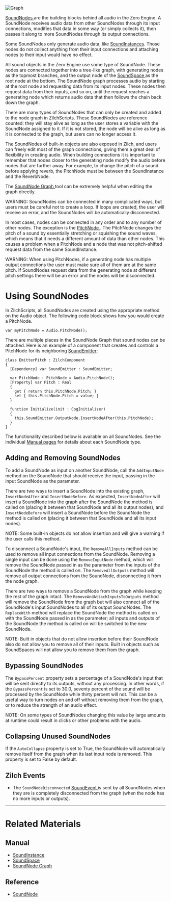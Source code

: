 ![Graph](https://media.githubusercontent.com/media/zeroengineteam/ZeroFiles/master/doc_files/46355.png)

[ SoundNodes ](https://github.com/ArendDanielek/ZeroDocsTest/blob/master/code_reference/class_reference/soundnode.markdown) are the building blocks behind all audio in the Zero Engine. A SoundNode receives audio data from other SoundNodes through its input connections, modifies that data in some way (or simply collects it), then passes it along to more SoundNodes through its output connections.

Some SoundNodes only generate audio data, like [SoundInstances](https://github.com/ArendDanielek/ZeroDocsTest/blob/master/zero_editor_documentation/zeromanual/audio/soundnode/soundinstance.markdown). Those nodes do not collect anything from their input connections and attaching nodes to their input would have no effect.

All sound objects in the Zero Engine use some type of SoundNode. These nodes are connected together into a tree-like graph, with generating nodes as the topmost branches, and the output node of the [SoundSpace ](https://github.com/ArendDanielek/ZeroDocsTest/blob/master/zero_editor_documentation/zeromanual/audio/soundnode/soundspace.markdown) as the root node at the bottom. The SoundNode graph processes audio by starting at the root node and requesting data from its input nodes. These nodes then request data from their inputs, and so on, until the request reaches a generating node which returns audio data that then follows the chain back down the graph. 

There are many types of SoundNodes that can only be created and added to the node graph in ZilchScripts. These SoundNodes are reference counted: they will stay alive as long as the user stores a variable with the SoundNode assigned to it. If it is not stored, the node will be alive as long as it is connected to the graph, but users can no longer access it. 

The SoundNodes of built-in objects are also exposed in Zilch, and users can freely edit most of the graph connections, giving them a great deal of flexibility in creating audio. When building connections it is important to remember that nodes closer to the generating node modify the audio before nodes that are further away. For example, to change the pitch of a sound before applying reverb, the PitchNode must be between the SoundInstance and the ReverbNode. 

The [SoundNode Graph ](https://github.com/ArendDanielek/ZeroDocsTest/blob/master/zero_editor_documentation/zeromanual/audio/soundnode/soundnode_graph.markdown) tool can be extremely helpful when editing the graph directly.

WARNING: SoundNodes can be connected in many complicated ways, but users must be careful not to create a loop. If loops are created, the user will receive an error, and the SoundNodes will be automatically disconnected.

In most cases, nodes can be connected in any order and to any number of other nodes. The exception is the [PitchNode ](https://github.com/ArendDanielek/ZeroDocsTest/blob/master/zero_editor_documentation/zeromanual/audio/soundnode/pitchnode.markdown). The PitchNode changes the pitch of a sound by essentially stretching or squishing the sound waves, which means that it needs a different amount of data than other nodes. This causes a problem when a PitchNode and a node that was not pitch-shifted request data from the same SoundInstance.

WARNING: When using PitchNodes, if a generating node has multiple output connections the user must make sure all of them are at the same pitch. If SoundNodes request data from the generating node at different pitch settings there will be an error and the nodes will be disconnected.

 # Using SoundNodes

In ZilchScripts, all SoundNodes are created using the appropriate method on the Audio object. The following code block shows how you would create a PitchNode.
```lang=csharp
var myPitchNode = Audio.PitchNode();
```

There are multiple places in the SoundNode Graph that sound nodes can be attached.  Here is an example of a component that creates and controls a PitchNode for its neighboring [SoundEmitter](https://github.com/ArendDanielek/ZeroDocsTest/blob/master/zero_editor_documentation/zeromanual/audio/soundemitter.markdown):
```lang=csharp
class EmitterPitch : ZilchComponent
{
  [Dependency] var SoundEmitter : SoundEmitter;
  
  var PitchNode : PitchNode = Audio.PitchNode();
  [Property] var Pitch : Real
  {
    get { return this.PitchNode.Pitch; }
    set { this.PitchNode.Pitch = value; }
  }
  
  function Initialize(init : CogInitializer)
  {
    this.SoundEmitter.OutputNode.InsertNodeAfter(this.PitchNode);
  }
}
```

The functionality described below is available on all SoundNodes. See the individual [Manual pages](https://github.com/ArendDanielek/ZeroDocsTest/blob/master/zero_editor_documentation/zeromanual/audio/soundnode.markdown) for details about each SoundNode type.

 ## Adding and Removing SoundNodes 

To add a SoundNode as input on another SoundNode, call the `AddInputNode` method on the SoundNode that should receive the input, passing in the input SoundNode as the parameter.

There are two ways to insert a SoundNode into the existing graph, `InsertNodeAfter` and `InsertNodeBefore`. As expected, `InsertNodeAfter` will insert a SoundNode into the graph after the SoundNode the method is called on (placing it between that SoundNode and all its output nodes), and `InsertNodeBefore` will insert a SoundNode before the SoundNode the method is called on (placing it between that SoundNode and all its input nodes).

NOTE: Some built-in objects do not allow insertion and will give a warning if the user calls this method. 

To disconnect a SoundNode's input, the `RemoveAllInputs` method can be used to remove all input connections from the SoundNode. Removing a single input can be done using the `RemoveInputNode` method, which will remove the SoundNode passed in as the parameter from the inputs of the SoundNode the method is called on. The `RemoveAllOutputs` method will remove all output connections from the SoundNode, disconnecting it from the node graph. 

There are two ways to remove a SoundNode from the graph while keeping the rest of the graph intact. The `RemoveAndAttachInputsToOutputs` method will remove the SoundNode from the graph but will also connect all of the SoundNode's input SoundNodes to all of its output SoundNodes. The `ReplaceWith` method will replace the SoundNode the method is called on with the SoundNode passed in as the parameter; all inputs and outputs of the SoundNode the method is called on will be switched to the new SoundNode.

NOTE: Built in objects that do not allow insertion before their SoundNode also do not allow you to remove all of their inputs. Built in objects such as  SoundSpaces will not allow you to remove them from the graph.

 ## Bypassing SoundNodes

The `BypassPercent` property sets a percentage of a SoundNode's input that will be sent directly to its outputs, without any processing. In other words, if the `BypassPercent` is set to 30.0, seventy percent of the sound will be processed by the SoundNode while thirty percent will not. This can be a useful way to turn nodes on and off without removing them from the graph, or to reduce the strength of an audio effect.

NOTE: On some types of SoundNodes changing this value by large amounts at runtime could result in clicks or other problems with the audio. 

 ## Collapsing Unused SoundNodes

If the `AutoCollapse` property is set to True, the SoundNode will automatically remove itself from the graph when its last input node is removed. This property is set to False by default. 

 ## Zilch Events

- The `SoundNodeDisconnected` [ SoundEvent ](https://github.com/ArendDanielek/ZeroDocsTest/blob/master/code_reference/class_reference/soundevent.markdown) is sent by all SoundNodes when they are is completely disconnected from the graph (when the node has no more inputs or outputs).

---
 # Related Materials

 ## Manual

- [SoundInstance ](https://github.com/ArendDanielek/ZeroDocsTest/blob/master/zero_editor_documentation/zeromanual/audio/soundnode/soundinstance.markdown)
- [SoundSpace ](https://github.com/ArendDanielek/ZeroDocsTest/blob/master/zero_editor_documentation/zeromanual/audio/soundnode/soundspace.markdown)
- [SoundNode Graph ](https://github.com/ArendDanielek/ZeroDocsTest/blob/master/zero_editor_documentation/zeromanual/audio/soundnode/soundnode_graph.markdown)

 ## Reference

- [ SoundNode ](https://github.com/ArendDanielek/ZeroDocsTest/blob/master/code_reference/class_reference/soundnode.markdown) 
  
  
  
  
  
  
  

 